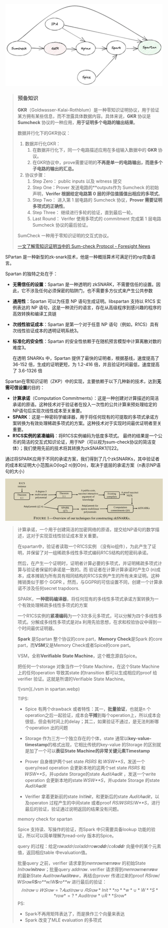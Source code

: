 ![spartan-workflow](./spartan-workflow.webp)



> ### 预备知识
>
> **GKR**（Goldwasser-Kalai-Rothblum）是一种零知识证明协议，用于验证某方拥有某些信息，而不泄露具体数据内容。具体来说，**GKR** 协议是 **Sumcheck** 协议的一种应用，**用于证明多个电路的输出结果**。
>
> 数据并行化下的GKR协议：
>
> 1. 数据并行化GKR：
>    1. 在数据并行化下，同一个电路描述应用在多组输入数据中的 **GKR** 协议。
>    2. 在GKR协议中，prove需要证明的**不再是单一的电路输出，而是多个子电路的输出的汇总。**
> 2. 协议步骤：
>    1. Step Zero： public inputs 以及 witness 提交
>    2. Step One：Prover 发送电路的**outputs作为 Sumcheck 的初始声明，**Verifer 根据给定电路第 0 层的评估值插值出相应的多项式**。
>    3. Step Two： 进入第 1 层电路的 Sumcheck 协议，**Prover 需要证明多项式的正确性**。
>    4. Step Three： 继续进行多轮的验证，直到最后一轮。
>    5. Last Round： Verifer 使用多项式的 commitment 完成第 1 层电路 Sumcheck 协议的最后验证。
>
> SumCheck 一种用于零知识证明的交互式协议。
>
> [一文了解零知识证明当中的 Sum-check Protocol - Foresight News](https://foresightnews.pro/article/detail/24351)



SPartan 是一种新型的zk-snark技术，他是一种概括算术可满足行的np完备语言。

Spartan 的独特之处在于：

* **无需信任的设置**：Spartan 是一种透明的 zkSNARK，不需要信任的设置。因此，它不涉及任何必须保密的陷阱门，也不需要多方仪式来产生公共参数

* **通用性**：Spartan 可以为任意 NP 语句生成证明。libspartan 支持以 R1CS 实例表达的 NP 语句，这是一种流行的语言，存在从高级程序到感兴趣的程序的高效转换和编译工具链

* **次线性验证成本**：Spartan 是第一个对于任意 NP 语句（例如，R1CS）具有次线性验证成本的透明证明系统3。

* **标准化的安全性**：Spartan 的安全性依赖于在随机预言模型中计算离散对数的难度3。

  

  在透明 SNARKs 中，Spartan 提供了最快的证明者，根据基线，速度提高了 36-152 倍，生成的证明更短，为 1.2-416 倍，并且验证时间最低，速度提高了 3.6-1326 倍



Spartan在零知识证明（ZKP）中的实现，主要依赖于以下几种新的技术，达到**无需可信设置**的目的：

* **计算承诺**（Computation Commitments）：这是一种创建对计算描述的简洁承诺的原语。这种技术对于验证者在投入一次性的公共计算来预处理给定的NP语句后实现次线性成本至关重要。
* **SPARK**：这是一种密码学编译器，用于将任何现有的可提取的多项式承诺方案转换为有效处理稀疏多项式的方案。这种技术对于实现时间最优证明者至关重要。
* **R1CS实例的紧凑编码**：将R1CS实例编码为低度多项式。
  最终的结果是一个公币的简洁的交互式知识论证，用于NP（可以视为sum-check协议的简洁变体）；我们使用先前的技术将其转换为zkSNARK1[1]22。

通过将SPARK应用于不同的承诺方案，我们得到了几个zkSNARKs，其中验证者的成本和证明大小范围从O(log2 n)到O(n)，取决于底层的承诺方案（n表示NP语句的大小）



![spartan](./spartan-多项式承诺.png)

> 计算承诺，一个用于创建简洁的加密网络的原语，提交给NP语句的数学描述，这对于实现亚线性验证成本至关重要。
>
> 在spartan中，验证者读取一个R1CS实例 （没有io组件），为此产生了证明，并保留了对一组稀疏多线性多项式编码R1CS结构的短密码承诺。
>
> 然后，在产生一个证明时，证明者计算必要的多项式，并证明稀疏多项式计算与验证者保留的承诺是一致的。而 验证者在计算计算承诺时产生O (n)成本，成本摊销为所有具有相同结构的R1CS实例产生的所有未来证明。这种摊销类似于那个 GGPR 。然而，与GGPR的可信设置不同，创建一个计算承诺不涉及任何secret trapdoors.
>
> SPARK，**一种密码编译器**，将任何现有的多线性多项式承诺方案转换为一个有效处理稀疏多线性多项式的方案
>
> 一个R1CS实例的**紧凑编码**为一个3次多元多项式，可以分解为四个多线性多项式。分解成多线性多项式是对a 利用先验思想，在求和校验协议中得到一个时间最优证明器。
>
> **Spark** 是Spartan 整个协议的core part，**Memory Check**是Spark 的core part，而**VSM**又是Memory Check或者Spice的core part。
>
> VSM，全称**Verifiable State Machine**，这个概念源自Spice。
>
> 把任何一个storage 对象当作一个State Machine，在这个State Machine上的任何operation 导致其state 的transition 都可以生成相应的proof 给verifier 验证。这就是所谓的Verifiable State Machine。
>
> ![vsm](./vsm in spartan.webp)
>
> TIPS:
>
> - Spice 有两个drawback 或者特性：其一，**批量验证**，也就是n 个operation之后一起验证，成本会**平摊**到每个operation上，所以成本会很低，但会有时间上的delay；其二，如果验证不通过，是无法判断哪个operation 出的问题
>
> - Storage 作为三方一个独立存在的个体，state 通常以**key-value-timestamp**的格式出现，它相比传统的key-value 的Storage 的区别就是加了一个可以**表征State Machine的非常关键元素Timestamp**
>
> - Prover 自身维护两个set state 𝑅𝑆*RS* 和 𝑊𝑆*W**S*，发送一个query/read operation 会更新本地的这两个set state 𝑅𝑆*RS* 和 𝑊𝑆*W**S*，并update Storage的state 𝐴𝑢𝑑𝑖𝑡*A**u**d**i**t* ，发送一个write operation 会更新本地的state 𝑊𝑆*W**S*，并update Storage 的state 𝐴𝑢𝑑𝑖𝑡*A**u**d**i**t*
>
> - Verifier 拿着更新前的state 𝐼𝑛𝑖𝑡*I**ni**t*，和更新后的state 𝐴𝑢𝑑𝑖𝑡*A**u**d**i**t*，以及operaton 过程产生的中间state 或者proof 𝑅𝑆/𝑊𝑆*RS*/*W**S*，进行最后的验证，验证通过说明返回的结果没有问题。
>
> memory check for spartan
>
> Spice 支持读、写操作的验证，而Spark 中只需要具备lookup 功能的验证，所以可以简单理解为read-only 版本的Spice。
>
> query 的过程：给定𝑟𝑜𝑤𝑎𝑑𝑑𝑟/𝑐𝑜𝑙𝑎𝑑𝑑𝑟*ro**w**a**dd**r*/*co**l**a**dd**r* 向量中的某个元素值，返回相应table 中evaluation值。
>
> 批量query 之前，verifier 请求拿到𝑚𝑒𝑚𝑟𝑜𝑤*m**e**m**ro**w* 的初始State 𝐼𝑛𝑖𝑡𝑟𝑜𝑤*I**ni**t**ro**w*；批量query 𝑎𝑑𝑑𝑟𝑟𝑜𝑤. verifier 请求得到𝑚𝑒𝑚𝑟𝑜𝑤*m**e**m**ro**w* 的最新State 𝐴𝑢𝑑𝑖𝑡𝑟𝑜𝑤*A**u**d**i**t**ro**w*，再结合prover 传递过来的proof 𝑅𝑆𝑟𝑜𝑤/𝑊𝑆𝑟𝑜𝑤*R**S**ro**w*/*W**S**ro**w* 进行最后的验证：
> $$
> 𝐼𝑛𝑖𝑡𝑟𝑜𝑤∪𝑊𝑆𝑟𝑜𝑤=?𝐴𝑢𝑑𝑖𝑡𝑟𝑜𝑤∪𝑅𝑆𝑟𝑜𝑤*Init**ro**w*∪*W**S**row*=?*Auditrow*∪R**Srow*
> $$
> PS:
>
> * Spark不再用矩阵表达了，而是换作三个向量来表达
> * Spark 改变了MLE evaluation 的多项式
>





